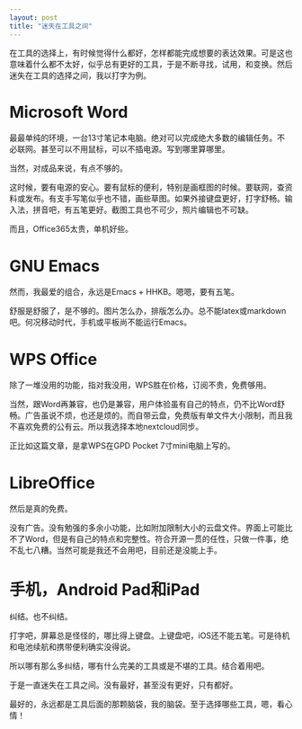 ```yaml
---
layout: post
title: "迷失在工具之间"
---
```

在工具的选择上，有时候觉得什么都好，怎样都能完成想要的表达效果。可是这也意味着什么都不太好，似乎总有更好的工具，于是不断寻找，试用，和变换。然后迷失在工具的选择之间，我以打字为例。

# Microsoft Word
最最单纯的环境，一台13寸笔记本电脑。绝对可以完成绝大多数的编辑任务。不必联网。甚至可以不用鼠标，可以不插电源。写到哪里算哪里。

当然，对成品来说，有点不够的。

这时候，要有电源的安心。要有鼠标的便利，特别是画框图的时候。要联网，查资料或发布。有支手写笔似乎也不错，画些草图。如果外接键盘更好，打字舒畅。输入法，拼音吧，有五笔更好。截图工具也不可少，照片编辑也不可缺。

而且，Office365太贵，单机好些。

# GNU Emacs
然而，我最爱的组合，永远是Emacs + HHKB。嗯嗯，要有五笔。

舒服是舒服了，是不够的。图片怎么办，排版怎么办。总不能latex或markdown吧。何况移动时代，手机或平板尚不能运行Emacs。

# WPS Office
除了一堆没用的功能，指对我没用，WPS胜在价格，订阅不贵，免费够用。

当然，跟Word再兼容，也仍是兼容，用户体验虽有自己的特点，仍不比Word舒畅。广告虽说不烦，也还是烦的。而自带云盘，免费版有单文件大小限制，而且我不喜欢免费的公有云。所以我选择本地nextcloud同步。

正比如这篇文章，是拿WPS在GPD Pocket 7寸mini电脑上写的。

# LibreOffice
然后是真的免费。

没有广告。没有勉强的多余小功能，比如附加限制大小的云盘文件。界面上可能比不了Word，但是有自己的特点和完整性。符合开源一贯的任性，只做一件事，绝不乱七八糟。当然可能是我还不会用吧，目前还是没能上手。

# 手机，Android Pad和iPad
纠结。也不纠结。

打字吧，屏幕总是怪怪的，哪比得上键盘。上键盘吧，iOS还不能五笔。可是待机和电池续航和携带便利确实没得说。

所以哪有那么多纠结，哪有什么完美的工具或是不堪的工具。结合着用吧。

于是一直迷失在工具之间。没有最好，甚至没有更好，只有都好。

最好的，永远都是工具后面的那颗脑袋，我的脑袋。至于选择哪些工具，嗯，看心情！
